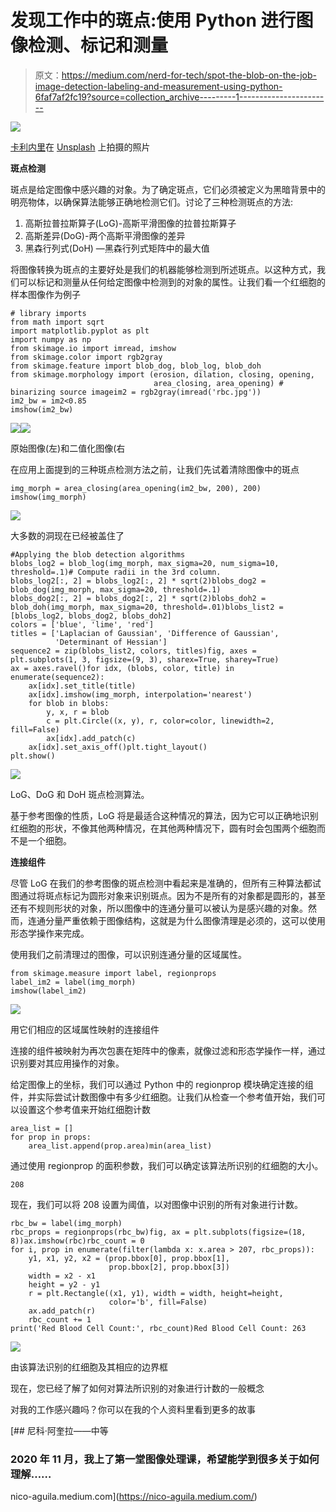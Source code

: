 # 发现工作中的斑点:使用 Python 进行图像检测、标记和测量

> 原文：<https://medium.com/nerd-for-tech/spot-the-blob-on-the-job-image-detection-labeling-and-measurement-using-python-6faf7af2fc19?source=collection_archive---------1----------------------->

![](img/94f8cc972bcd030ecba87e42b39e2386.png)

[卡利内里](https://unsplash.com/@kalineri?utm_source=medium&utm_medium=referral)在 [Unsplash](https://unsplash.com?utm_source=medium&utm_medium=referral) 上拍摄的照片

**斑点检测**

斑点是给定图像中感兴趣的对象。为了确定斑点，它们必须被定义为黑暗背景中的明亮物体，以确保算法能够正确地检测它们。讨论了三种检测斑点的方法:

1.  高斯拉普拉斯算子(LoG)-高斯平滑图像的拉普拉斯算子
2.  高斯差异(DoG)-两个高斯平滑图像的差异
3.  黑森行列式(DoH) —黑森行列式矩阵中的最大值

将图像转换为斑点的主要好处是我们的机器能够检测到所述斑点。以这种方式，我们可以标记和测量从任何给定图像中检测到的对象的属性。让我们看一个红细胞的样本图像作为例子

```
# library imports
from math import sqrt
import matplotlib.pyplot as plt
import numpy as np
from skimage.io import imread, imshow
from skimage.color import rgb2gray
from skimage.feature import blob_dog, blob_log, blob_doh
from skimage.morphology import (erosion, dilation, closing, opening,
                                area_closing, area_opening) # binarizing source imageim2 = rgb2gray(imread('rbc.jpg'))
im2_bw = im2<0.85
imshow(im2_bw)
```

![](img/469c1f2e4406c98c97e4acd6ef088a85.png)![](img/48deeb9649ef59ec244390c68189bd8b.png)

原始图像(左)和二值化图像(右

在应用上面提到的三种斑点检测方法之前，让我们先试着清除图像中的斑点

```
img_morph = area_closing(area_opening(im2_bw, 200), 200)
imshow(img_morph)
```

![](img/5b1cfa5bb414646256df6e851960e3ea.png)

大多数的洞现在已经被盖住了

```
#Applying the blob detection algorithms
blobs_log2 = blob_log(img_morph, max_sigma=20, num_sigma=10, threshold=.1)# Compute radii in the 3rd column.
blobs_log2[:, 2] = blobs_log2[:, 2] * sqrt(2)blobs_dog2 = blob_dog(img_morph, max_sigma=20, threshold=.1)
blobs_dog2[:, 2] = blobs_dog2[:, 2] * sqrt(2)blobs_doh2 = blob_doh(img_morph, max_sigma=20, threshold=.01)blobs_list2 = [blobs_log2, blobs_dog2, blobs_doh2]
colors = ['blue', 'lime', 'red']
titles = ['Laplacian of Gaussian', 'Difference of Gaussian',
          'Determinant of Hessian']
sequence2 = zip(blobs_list2, colors, titles)fig, axes = plt.subplots(1, 3, figsize=(9, 3), sharex=True, sharey=True)
ax = axes.ravel()for idx, (blobs, color, title) in enumerate(sequence2):
    ax[idx].set_title(title)
    ax[idx].imshow(img_morph, interpolation='nearest')
    for blob in blobs:
        y, x, r = blob
        c = plt.Circle((x, y), r, color=color, linewidth=2, fill=False)
        ax[idx].add_patch(c)
    ax[idx].set_axis_off()plt.tight_layout()
plt.show()
```

![](img/62261b84541d5cd764cc1f2925cc67e7.png)

LoG、DoG 和 DoH 斑点检测算法。

基于参考图像的性质，LoG 将是最适合这种情况的算法，因为它可以正确地识别红细胞的形状，不像其他两种情况，在其他两种情况下，圆有时会包围两个细胞而不是一个细胞。

**连接组件**

尽管 LoG 在我们的参考图像的斑点检测中看起来是准确的，但所有三种算法都试图通过将斑点标记为圆形对象来识别斑点。因为不是所有的对象都是圆形的，甚至还有不规则形状的对象，所以图像中的连通分量可以被认为是感兴趣的对象。然而，连通分量严重依赖于图像结构，这就是为什么图像清理是必须的，这可以使用形态学操作来完成。

使用我们之前清理过的图像，可以识别连通分量的区域属性。

```
from skimage.measure import label, regionprops
label_im2 = label(img_morph)
imshow(label_im2)
```

![](img/32a35445f6ba1abad69384240df0c730.png)

用它们相应的区域属性映射的连接组件

连接的组件被映射为再次包裹在矩阵中的像素，就像过滤和形态学操作一样，通过识别要对其应用操作的对象。

给定图像上的坐标，我们可以通过 Python 中的 regionprop 模块确定连接的组件，并实际尝试计数图像中有多少红细胞。让我们从检查一个参考值开始，我们可以设置这个参考值来开始红细胞计数

```
area_list = []
for prop in props:
    area_list.append(prop.area)min(area_list) 
```

通过使用 regionprop 的面积参数，我们可以确定该算法所识别的红细胞的大小。

```
208
```

现在，我们可以将 208 设置为阈值，以对图像中识别的所有对象进行计数。

```
rbc_bw = label(img_morph)
rbc_props = regionprops(rbc_bw)fig, ax = plt.subplots(figsize=(18, 8))ax.imshow(rbc)rbc_count = 0
for i, prop in enumerate(filter(lambda x: x.area > 207, rbc_props)):
    y1, x1, y2, x2 = (prop.bbox[0], prop.bbox[1],
                      prop.bbox[2], prop.bbox[3])
    width = x2 - x1
    height = y2 - y1
    r = plt.Rectangle((x1, y1), width = width, height=height,
                      color='b', fill=False)
    ax.add_patch(r)
    rbc_count += 1
print('Red Blood Cell Count:', rbc_count)Red Blood Cell Count: 263
```

![](img/cc77b4743203366053691168dfcff1cb.png)

由该算法识别的红细胞及其相应的边界框

现在，您已经了解了如何对算法所识别的对象进行计数的一般概念

对我的工作感兴趣吗？你可以在我的个人资料里看到更多的故事

[](https://nico-aguila.medium.com/) [## 尼科·阿奎拉——中等

### 2020 年 11 月，我上了第一堂图像处理课，希望能学到很多关于如何理解……

nico-aguila.medium.com](https://nico-aguila.medium.com/)